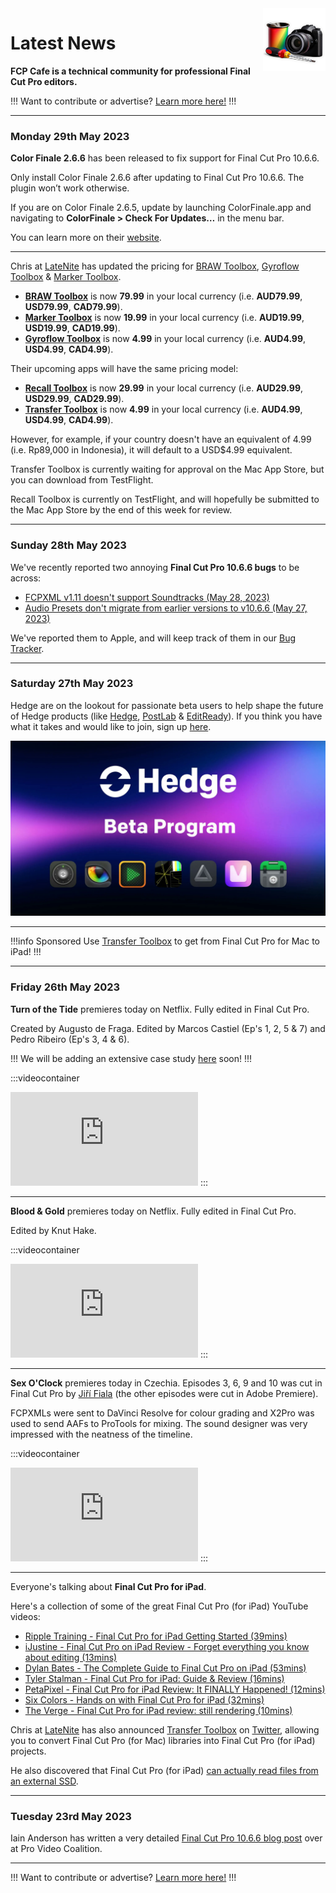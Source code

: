 <img src="https://raw.githubusercontent.com/CommandPost/FCPCafe/master/docs/static/fcpcafe.png" align="right" style="width: 100px !important; height: 100px !important;" />

# Latest News

**FCP Cafe is a technical community for professional Final Cut Pro editors.**

!!!
Want to contribute or advertise? [Learn more here!](https://fcp.cafe/contribute/)
!!!

---

### Monday 29th May 2023

**Color Finale 2.6.6** has been released to fix support for Final Cut Pro 10.6.6.

Only install Color Finale 2.6.6 after updating to Final Cut Pro 10.6.6. The plugin won’t work otherwise.

If you are on Color Finale 2.6.5, update by launching ColorFinale.app and navigating to **ColorFinale > Check For Updates…** in the menu bar.

You can learn more on their [website](https://colorfinale.com).

---

Chris at [LateNite](https://latenitefilms.com/technology/) has updated the pricing for [BRAW Toolbox](https://brawtoolbox.io), [Gyroflow Toolbox](https://gyroflowtoolbox.io) & [Marker Toolbox](https://markertoolbox.io).

- **[BRAW Toolbox](https://brawtoolbox.io)** is now **79.99** in your local currency (i.e. **AUD79.99**, **USD79.99**, **CAD79.99**).
- **[Marker Toolbox](https://markertoolbox.io)** is now **19.99** in your local currency (i.e. **AUD19.99**, **USD19.99**, **CAD19.99**).
- **[Gyroflow Toolbox](https://gyroflowtoolbox.io)** is now **4.99** in your local currency (i.e. **AUD4.99**, **USD4.99**, **CAD4.99**).

Their upcoming apps will have the same pricing model:

- **[Recall Toolbox](https://recalltoolbox.io)** is now **29.99** in your local currency (i.e. **AUD29.99**, **USD29.99**, **CAD29.99**).
- **[Transfer Toolbox](https://trasnfertoolbox.io)** is now **4.99** in your local currency (i.e. **AUD4.99**, **USD4.99**, **CAD4.99**).

However, for example, if your country doesn't have an equivalent of 4.99 (i.e. Rp89,000 in Indonesia), it will default to a USD$4.99 equivalent.

Transfer Toolbox is currently waiting for approval on the Mac App Store, but you can download from TestFlight.

Recall Toolbox is currently on TestFlight, and will hopefully be submitted to the Mac App Store by the end of this week for review.

---

### Sunday 28th May 2023

We've recently reported two annoying **Final Cut Pro 10.6.6 bugs** to be across:

- [FCPXML v1.11 doesn't support Soundtracks (May 28, 2023)](https://github.com/CommandPost/FCPCafe/issues/94)
- [Audio Presets don't migrate from earlier versions to v10.6.6 (May 27, 2023)](https://github.com/CommandPost/FCPCafe/issues/92)

We've reported them to Apple, and will keep track of them in our [Bug Tracker](https://fcp.cafe/bugtracker/).

---

### Saturday 27th May 2023

Hedge are on the lookout for passionate beta users to help shape the future of Hedge products (like [Hedge](https://hedge.video/hedge), [PostLab](https://hedge.video/postlab/benefits) & [EditReady](https://hedge.video/editready)). If you think you have what it takes and would like to join, sign up [here](http://bit.ly/HedgeBetaProgram).

![Hedge Beta Program](/static/hedge.jpeg)

---

!!!info Sponsored
Use [Transfer Toolbox](https://transfertoolbox.io) to get from Final Cut Pro for Mac to iPad!
!!!

---

### Friday 26th May 2023

**Turn of the Tide** premieres today on Netflix. Fully edited in Final Cut Pro.

Created by Augusto de Fraga. Edited by Marcos Castiel (Ep's 1, 2, 5 & 7) and Pedro Ribeiro (Ep's 3, 4 & 6).

!!!
We will be adding an extensive case study [here](https://fcp.cafe/casestudies/turnofthetide/) soon!
!!!

:::videocontainer
<iframe class="video" src="https://www.youtube-nocookie.com/embed/_tHdyD9TGCA?controls=0" title="YouTube video player" frameborder="0" allow="accelerometer; autoplay; clipboard-write; encrypted-media; gyroscope; picture-in-picture; web-share" allowfullscreen></iframe>
:::

---

**Blood & Gold** premieres today on Netflix. Fully edited in Final Cut Pro.

Edited by Knut Hake.

:::videocontainer
<iframe class="video" src="https://www.youtube-nocookie.com/embed/mqNzrsUerYw?controls=0" title="YouTube video player" frameborder="0" allow="accelerometer; autoplay; clipboard-write; encrypted-media; gyroscope; picture-in-picture; web-share" allowfullscreen></iframe>
:::

---

**Sex O'Clock** premieres today in Czechia. Episodes 3, 6, 9 and 10 was cut in Final Cut Pro by [Jiří Fiala](https://jirifiala.cz) (the other episodes were cut in Adobe Premiere).

FCPXMLs were sent to DaVinci Resolve for colour grading and X2Pro was used to send AAFs to ProTools for mixing. The sound designer was very impressed with the neatness of the timeline.

:::videocontainer
<iframe class="video" src="https://www.youtube-nocookie.com/embed/HKvOAB7NzzQ?controls=0" title="YouTube video player" frameborder="0" allow="accelerometer; autoplay; clipboard-write; encrypted-media; gyroscope; picture-in-picture; web-share" allowfullscreen></iframe>
:::

---

Everyone's talking about **Final Cut Pro for iPad**.

Here's a collection of some of the great Final Cut Pro (for iPad) YouTube videos:

- [Ripple Training - Final Cut Pro for iPad Getting Started (39mins)](https://www.youtube.com/watch?v=XvMDC9V3-Rs)
- [iJustine - Final Cut Pro on iPad Review - Forget everything you know about editing (13mins)](https://www.youtube.com/watch?v=MjRouMY7bgU)
- [Dylan Bates - The Complete Guide to Final Cut Pro on iPad (53mins)](https://www.youtube.com/watch?v=iLXnuoEPheQ)
- [Tyler Stalman - Final Cut Pro for iPad: Guide & Review (16mins)](https://www.youtube.com/watch?v=eKG_T9GumVM)
- [PetaPixel - Final Cut Pro for iPad Review: It FINALLY Happened! (12mins)](https://www.youtube.com/watch?v=cacbcjvlFRg)
- [Six Colors - Hands on with Final Cut Pro for iPad (32mins)](https://www.youtube.com/watch?v=VpwUN5o_3mo)
- [The Verge - Final Cut Pro for iPad review: still rendering (10mins)](https://www.youtube.com/watch?v=r4QCQ7qGsL4)

Chris at [LateNite](https://latenitefilms.com) has also announced [Transfer Toolbox](https://transfertoolbox.io) on [Twitter](https://twitter.com/chrisatlatenite/status/1661610054292758529), allowing you to convert Final Cut Pro (for Mac) libraries into Final Cut Pro (for iPad) projects.

He also discovered that Final Cut Pro (for iPad) [can actually read files from an external SSD](https://twitter.com/chrisatlatenite/status/1661697912202743809).

---

### Tuesday 23rd May 2023

Iain Anderson has written a very detailed [Final Cut Pro 10.6.6 blog post](https://www.provideocoalition.com/final-cut-pro-10-6-6-for-mac/) over at Pro Video Coalition.

---

!!!
Want to contribute or advertise? [Learn more here!](https://fcp.cafe/contribute/)
!!!